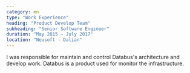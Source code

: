 ```yaml
---
category: en
type: "Work Experience"
heading: "Product Develop Team"
subheading: "Senior Software Engineer"
duration: "May 2015 – July 2017"
location: "Neusoft - Dalian"
---
```


I was responsible for maintain and control Databus's architecture and develop work. Databus is a product used for monitor the infrastructure.